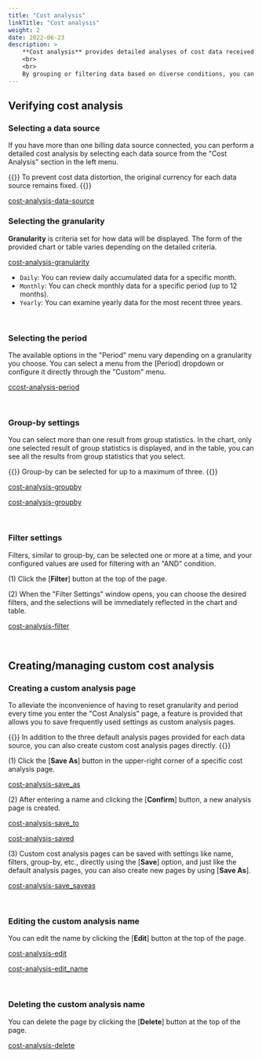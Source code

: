 ```yaml
---
title: "Cost analysis"
linkTitle: "Cost analysis"
weight: 2
date: 2022-06-23
description: >
    **Cost analysis** provides detailed analyses of cost data received from cloud providers.
    <br>
    <br>
    By grouping or filtering data based on diverse conditions, you can view the desired cost data at a glance.
---
```


## Verifying cost analysis

### Selecting a data source

If you have more than one billing data source connected, you can perform a detailed cost analysis by selecting each data source from the "Cost Analysis" section in the left menu. 

{{<alert>}}
To prevent cost data distortion, the original currency for each data source remains fixed.
{{</alert>}}

[cost-analysis-data-source](/docs/guides/dashboards/cost-analysis-img/cost-analysis-data-source_en.png)


### Selecting the granularity 

**Granularity** is criteria set for how data will be displayed. The form of the provided chart or table varies depending on the detailed criteria.

[cost-analysis-granularity](/docs/guides/dashboards/cost-analysis-img/cost-analysis-granularity_en.png)

- `Daily`: You can review daily accumulated data for a specific month.
- `Monthly`: You can check monthly data for a specific period (up to 12 months).
- `Yearly`: You can examine yearly data for the most recent three years.

<br>

### Selecting the period

The available options in the "Period" menu vary depending on a granularity you choose. You can select a menu from the [Period] dropdown or configure it directly through the "Custom" menu.


[ccost-analysis-period](/docs/guides/dashboards/cost-analysis-img/cost-analysis-period_en.png)

<br>

### Group-by settings

You can select more than one result from group statistics. In the chart, only one selected result of group statistics is displayed, and in the table, you can see all the results from group statistics that you select.


{{<alert>}}
Group-by can be selected for up to a maximum of three.
{{</alert>}}

[cost-analysis-groupby](/docs/guides/dashboards/cost-analysis-img/cost-analysis-groupby_en.png)

[cost-analysis-groupby](/docs/guides/dashboards/cost-analysis-img/cost-analysis-cost_usage.png)


<br>


### Filter settings

Filters, similar to group-by, can be selected one or more at a time, and your configured values are used for filtering with an "AND" condition.

(1) Click the [**Filter**] button at the top of the page.

(2) When the "Filter Settings" window opens, you can choose the desired filters, and the selections will be immediately reflected in the chart and table.

[cost-analysis-filter](/docs/guides/dashboards/cost-analysis-img/cost-analysis-filter_en.png)

<br>


## Creating/managing custom cost analysis

### Creating a custom analysis page

To alleviate the inconvenience of having to reset granularity and period every time you enter the "Cost Analysis" page, a feature is provided that allows you to save frequently used settings as custom analysis pages.

{{<alert>}}
In addition to the three default analysis pages provided for each data source, you can also create custom cost analysis pages directly.
{{</alert>}}

(1) Click the [**Save As**] button in the upper-right corner of a specific cost analysis page.

[cost-analysis-save_as](/docs/guides/dashboards/cost-analysis-img/cost-analysis-save_as_en.png)

(2) After entering a name and clicking the [**Confirm**] button, a new analysis page is created.

[cost-analysis-save_to](/docs/guides/dashboards/cost-analysis-img/cost-analysis-save_to_en.png)

[cost-analysis-saved](/docs/guides/dashboards/cost-analysis-img/cost-analysis-saved_en.png)


(3) Custom cost analysis pages can be saved with settings like name, filters, group-by, etc., directly using the [**Save**] option, and just like the default analysis pages, you can also create new pages by using [**Save As**].

[cost-analysis-save_saveas](/docs/guides/dashboards/cost-analysis-img/cost-analysis-save_saveas_en.png)

<br>

### Editing the custom analysis name

You can edit the name by clicking the [**Edit**] button at the top of the page.

[cost-analysis-edit](/docs/guides/dashboards/cost-analysis-img/cost-analysis-edit_en.png)

[cost-analysis-edit_name](/docs/guides/dashboards/cost-analysis-img/cost-analysis-edit_name_en.png)

<br>

### Deleting the custom analysis name

You can delete the page by clicking the [**Delete**] button at the top of the page.

[cost-analysis-delete](/docs/guides/dashboards/cost-analysis-img/cost-analysis-delete_en.png)


